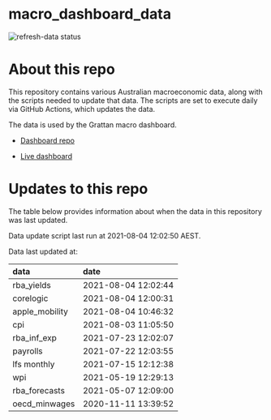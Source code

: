 
<!-- README.md is generated from README.Rmd. Please edit that file -->

# macro\_dashboard\_data

<!-- badges: start -->

![refresh-data
status](https://github.com/grattan/macro_dashboard_data/workflows/refresh-data/badge.svg)

<!-- badges: end -->

# About this repo

This repository contains various Australian macroeconomic data, along
with the scripts needed to update that data. The scripts are set to
execute daily via GitHub Actions, which updates the data.

The data is used by the Grattan macro dashboard.

  - [Dashboard repo](https://github.com/grattan/macrodashboard)

  - [Live dashboard](https://mattcowgill.shinyapps.io/macrodashboard/)

# Updates to this repo

The table below provides information about when the data in this
repository was last updated.

Data update script last run at 2021-08-04 12:02:50 AEST.

Data last updated at:

| data            | date                |
| :-------------- | :------------------ |
| rba\_yields     | 2021-08-04 12:02:44 |
| corelogic       | 2021-08-04 12:00:31 |
| apple\_mobility | 2021-08-04 10:46:32 |
| cpi             | 2021-08-03 11:05:50 |
| rba\_inf\_exp   | 2021-07-23 12:02:07 |
| payrolls        | 2021-07-22 12:03:55 |
| lfs monthly     | 2021-07-15 12:12:38 |
| wpi             | 2021-05-19 12:29:13 |
| rba\_forecasts  | 2021-05-07 12:09:00 |
| oecd\_minwages  | 2020-11-11 13:39:52 |
